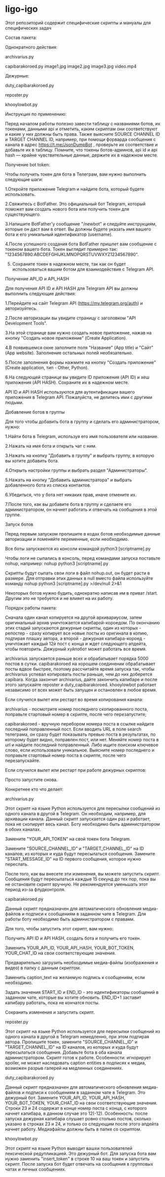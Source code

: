 # ligo-igo
Этот репозиторий содержит специфические скрипты и мануалы для специфических задач

Состав пакета:

Однократного действия:

archivarius.py

capibarakoroed.py
    image1.jpg
    image2.jpg
    image3.jpg
    video.mp4
    
Дежурные:
    
duty_capibarakoroed.py

reposter.py

khooylowbot.py


Инструкция по применению:

Перед началом работы полезно завести таблицу с названиями ботов, их токенами, данными api и отметить, каким скриптам они соответствуют и какие у них должны быть права. Также выясните SOURCE CHANNEL ID и TARGET CHANNEL ID, например, при помощи форварда сообщения с канала в адрес https://t.me/JsonDumpBot , проверьте их соответствие и добавьте их в таблицу. Помните, что токены ботов-админов, api id и api hash — крайне чувствительные данные, держите их в надежном месте.



Получение bot token:

Чтобы получить токен для бота в Телеграм, вам нужно выполнить следующие шаги:

1.Откройте приложение Telegram и найдите бота, который будете использовать.

2.Свяжитесь с BotFather. Это официальный бот Telegram, который поможет вам создать нового бота или получить токен для существующего.

3.Напишите BotFather'у сообщение "/newbot" и следуйте инструкциям, которые он даст вам в ответ. Вы должны будете указать имя вашего бота и его уникальный идентификатор (username).

4.После успешного создания бота BotFather пришлет вам сообщение с токеном вашего бота. Токен выглядит примерно так: "1234567890:ABCDEFGHIJKLMNOPQRSTUVWXYZ1234567890".

5. Сохраните токен в надежном месте, так как он будет использоваться вашим ботом для взаимодействия с Telegram API.



Получение API_ID и API_HASH

Для получения API ID и API HASH для Telegram API вы должны выполнить следующие действия:

1.Перейдите на сайт Telegram API (https://my.telegram.org/auth) и авторизуйтесь.

2.После авторизации вы увидите страницу с заголовком "API Development Tools".

3.На этой странице вам нужно создать новое приложение, нажав на кнопку "Создать новое приложение" (Create Application).

4.В появившемся окне заполните поля "Название" (App title) и "Сайт" (App website). Заполнение остальных полей необязательно.

5.После заполнения формы нажмите на кнопку "Создать приложение" (Create application, тип - Other, Python).

6.На следующей странице вы увидите ID приложения (API ID) и хеш приложения (API HASH). Сохраните их в надежном месте.

API ID и API HASH используются для аутентификации вашего приложения в Telegram API. Пожалуйста, не делитесь ими с другими людьми.



Добавление ботов в группы

Для того чтобы добавить бота в группу и сделать его администратором, нужно:

1.Найти бота в Telegram, используя его имя пользователя или название.

2.Нажать на имя бота и открыть чат с ним.

3.Нажать на кнопку "Добавить в группу" и выбрать группу, в которую вы хотите добавить бота.

4.Открыть настройки группы и выбрать раздел "Администраторы".

5.Нажать на кнопку "Добавить администратора" и выбрать добавленного бота из списка контактов.

6.Убедиться, что у бота нет никаких прав, иначе отмените их.

7.После того, как вы добавите бота в группу и сделаете его администратором, он начнет работать и отвечать на сообщения в этой группе.
 
 
Запуск ботов

Перед первым запуском пропишите в кодах ботов необходимые данные авторизации и поменяйте переменные, если необходимо. 

Все боты запускаются из консоли командой
    python3 [scriptname].py

Чтобы логи не сыпались в консоль, перед командами запуска поставьте nohup, например: 
    nohup python3 [scriptname].py
    
Скрипты будут сыпать свои логи в файл nohup.out, он будет расти в размере. Для отправки этих данных в null вместо файла используйте команду 
    nohup python3 [scriptname].py >/dev/null 2>&1
    
Некоторых ботов нужно будить, однократно написав им в приват /start. Другим это не требуется и не влияет на их работу. 
    


Порядок работы пакета:

Сначала один канал копируется на другой архивариусом, затем оригинальный архив уничтожается капибарой-короедом. По окончанию этих стадий запускаются дежурные скрипты, один из которых - репостер - сразу копирует все новые посты из оригинала в копию, подтирая плашку автора, а второй - дежурная капибара-короед - уничтожает каждый 12й пост с конца и ждет следующего апдейта, чтобы повторить. Дежурный хуйлобот может работать все время.

archivarius запускается раньше всех и обрабатывает порядка 5000 постов в сутки. capibarakoroed на хорошем соединении обрабатывает посты вдвое быстрее, поэтому рассчитайте время запуска так, чтобы archivarius успевал копировать посты раньше, чем до них доберется capibara. Когда закончит archivarius, дайте закончить капибаре и после этого запускайте reposter и duty_capibarakoroed. 
khooylowbot работает независимо от всех может быть запущен и остановлен в любое время. 


Если случился вылет или рестарт во время копирования канала:

archivarius - посмотрите номер последнего скопированного поста, поправьте стартовый номер в скрипте, после чего перезапустите;

capibarakoroed - вручную перебором номера поста в ссылке найдите последний поправленный пост. Если вводить URL в поле search телеграма, он сразу будет показывать превью поста в результатах, по которому будет видно, поправлен пост, или нет. Меняйте номер поста в url и найдите последний поправленный. Либо ищите поиском ключевое слово, если использовали уникальное. Выясните номер последнего и поправьте стартовый номер поста в скрипте, после чего перезапускайте.  


Если случился вылет или рестарт при работе дежурных скриптов:

Просто запустите снова.


Конкретнее кто что делает:


archivarius.py

Этот скрипт на языке Python используется для пересылки сообщений из одного канала в другой в Telegram. Он необходим, например, для архивации канала. Данный скрипт запускается один раз и работает, пока не скопирует весь канал. Боту необходимо быть администратором в обоих каналах.

Замените "YOUR_API_TOKEN" на свой токен бота Telegram. 

Замените "SOURCE_CHANNEL_ID" и "TARGET_CHANNEL_ID" на ID каналов, из которых и куда будут пересылаться сообщения.
Замените "START_MESSAGE_ID" на ID первого сообщения, которое нужно переслать.

После того, как вы внесете эти изменения, вы можете запустить скрипт. 
Сообщения будут пересылаться каждые 15 секунд до тех пор, пока вы не остановите скрипт вручную. Не рекомендуется уменьшать этот период из-за флудконтроля.

capibarakoroed.py

Данный скрипт предназначен для автоматического обновления медиа-файлов и подписи к сообщениям в заданном чате в Telegram. Для работы боту необходимо быть администратором с правами.

Для того, чтобы запустить этот скрипт, вам нужно:

Получить API ID и API HASH, создать бота и получить его токен.

Заменить YOUR_API_ID, YOUR_API_HASH, YOUR_BOT_TOKEN, YOUR_CHAT_ID на свои соответствующие значения.

Предварительно загрузить необходимые медиа-файлы (изображения и видео) в папку с данным скриптом.

Заменить caption_text на желаемую подпись к сообщениям, если необходимо.

Задать значения START_ID и END_ID - это идентификаторы сообщений в заданном чате, которые вы хотите обновить. END_ID+1 заставит капибару работать, пока не кончатся посты.

Сохранить изменения и запустить скрипт.
    
    
reposter.py

Этот скрипт на языке Python используется для пересылки сообщений из одного канала в другой в Telegram немедленно, при этом подтирая автора. Пропишите токен, замените "SOURCE_CHANNEL_ID" и "TARGET_CHANNEL_ID" на ID каналов, из которых и куда будут пересылаться сообщения. Добавьте бота в оба канала администратором. Скрипт готов к работе.
Особенности: игнорирует spoiler, не может наследовать caption entities в подписях к медиа, возможен разрыв галерей на медленных соединениях.


duty_capibarakoroed.py

Данный скрипт предназначен для автоматического обновления медиа-файлов и подписи к сообщениям в заданном чате в Telegram. Это дежурный бот. Замените YOUR_API_ID, YOUR_API_HASH, YOUR_BOT_TOKEN, YOUR_CHAT_ID на свои соответствующие значения.
Строки 23 и 24 содержат в конце номер поста с конца, с которого начнет капибара, в данном случае это 12(-12). Особенность: после запуска дежурная капибара слушает ровно столько постов, сколько указано в строках 23 и 24, и только со следующим после этого апдейта начнет работу. Медиафайлы должны быть в папке со скриптом.


khooylowbot.py

Этот cкрипт на языке Python выводит вашхи пользователей лексической редупликацией. Это дежурный бот. 
Для запуска бота вам нужно заменить "insert_token" в строке 10 на ваш токен и запустить скрипт. 
После запуска бот будет отвечать на сообщения в групповых чатах и личных сообщениях.
